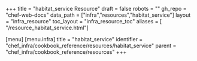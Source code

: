 +++
title = "habitat_service Resource"
draft = false
robots = ""
gh_repo = "chef-web-docs"
data_path = ["infra","resources","habitat_service"]
layout = "infra_resource"
toc_layout = "infra_resource_toc"
aliases = [ "/resource_habitat_service.html"]

[menu]
  [menu.infra]
    title = "habitat_service"
    identifier = "chef_infra/cookbook_reference/resources/habitat_service"
    parent = "chef_infra/cookbook_reference/resources"
+++

<!-- The contents of this page are automatically generated from the habitat_service.yaml file in the data directory. -->
<!-- To suggest a change, edit the https://github.com/chef/chef/blob/main/lib/chef/resource/habitat_service.rb file
      and submit a pull request to the https://github.com/chef/chef repository. -->
